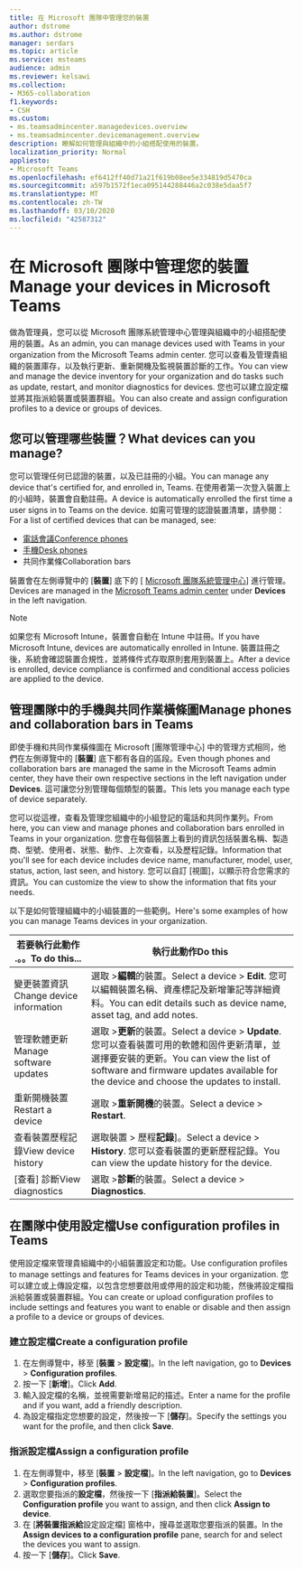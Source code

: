 ```yaml
---
title: 在 Microsoft 團隊中管理您的裝置
author: dstrome
ms.author: dstrome
manager: serdars
ms.topic: article
ms.service: msteams
audience: admin
ms.reviewer: kelsawi
ms.collection:
- M365-collaboration
f1.keywords:
- CSH
ms.custom:
- ms.teamsadmincenter.managedevices.overview
- ms.teamsadmincenter.devicemanagement.overview
description: 瞭解如何管理與組織中的小組搭配使用的裝置。
localization_priority: Normal
appliesto:
- Microsoft Teams
ms.openlocfilehash: ef6412ff40d71a21f619b08ee5e334819d5470ca
ms.sourcegitcommit: a597b1572f1eca095144288446a2c038e5daa5f7
ms.translationtype: MT
ms.contentlocale: zh-TW
ms.lasthandoff: 03/10/2020
ms.locfileid: "42587312"
---
```

# <a name="manage-your-devices-in-microsoft-teams"></a><span data-ttu-id="08140-103">在 Microsoft 團隊中管理您的裝置</span><span class="sxs-lookup"><span data-stu-id="08140-103">Manage your devices in Microsoft Teams</span></span>

<span data-ttu-id="08140-104">做為管理員，您可以從 Microsoft 團隊系統管理中心管理與組織中的小組搭配使用的裝置。</span><span class="sxs-lookup"><span data-stu-id="08140-104">As an admin, you can manage devices used with Teams in your organization from the Microsoft Teams admin center.</span></span> <span data-ttu-id="08140-105">您可以查看及管理貴組織的裝置庫存，以及執行更新、重新開機及監視裝置診斷的工作。</span><span class="sxs-lookup"><span data-stu-id="08140-105">You can view and manage the device inventory for your organization and do tasks such as update, restart, and monitor diagnostics for devices.</span></span> <span data-ttu-id="08140-106">您也可以建立設定檔並將其指派給裝置或裝置群組。</span><span class="sxs-lookup"><span data-stu-id="08140-106">You can also create and assign configuration profiles to a device or groups of devices.</span></span> 

## <a name="what-devices-can-you-manage"></a><span data-ttu-id="08140-107">您可以管理哪些裝置？</span><span class="sxs-lookup"><span data-stu-id="08140-107">What devices can you manage?</span></span>
<span data-ttu-id="08140-108">您可以管理任何已認證的裝置，以及已註冊的小組。</span><span class="sxs-lookup"><span data-stu-id="08140-108">You can manage any device that's certified for, and enrolled in, Teams.</span></span> <span data-ttu-id="08140-109">在使用者第一次登入裝置上的小組時，裝置會自動註冊。</span><span class="sxs-lookup"><span data-stu-id="08140-109">A device is automatically enrolled the first time a user signs in to Teams on the device.</span></span> <span data-ttu-id="08140-110">如需可管理的認證裝置清單，請參閱：</span><span class="sxs-lookup"><span data-stu-id="08140-110">For a list of certified devices that can be managed, see:</span></span>

- [<span data-ttu-id="08140-111">電話會議</span><span class="sxs-lookup"><span data-stu-id="08140-111">Conference phones</span></span>](https://products.office.com/microsoft-teams/across-devices/devices/category?devicetype=16)
- [<span data-ttu-id="08140-112">手機</span><span class="sxs-lookup"><span data-stu-id="08140-112">Desk phones</span></span>](https://products.office.com/microsoft-teams/across-devices/devices/category?devicetype=34)
- <span data-ttu-id="08140-113">共同作業條</span><span class="sxs-lookup"><span data-stu-id="08140-113">Collaboration bars</span></span>

<span data-ttu-id="08140-114">裝置會在左側導覽中的 [**裝置**] 底下的 [ [Microsoft 團隊系統管理中心](https://admin.teams.microsoft.com)] 進行管理。</span><span class="sxs-lookup"><span data-stu-id="08140-114">Devices are managed in the [Microsoft Teams admin center](https://admin.teams.microsoft.com) under **Devices** in the left navigation.</span></span>

> [!NOTE]
> <span data-ttu-id="08140-115">如果您有 Microsoft Intune，裝置會自動在 Intune 中註冊。</span><span class="sxs-lookup"><span data-stu-id="08140-115">If you have Microsoft Intune, devices are automatically enrolled in Intune.</span></span> <span data-ttu-id="08140-116">裝置註冊之後，系統會確認裝置合規性，並將條件式存取原則套用到裝置上。</span><span class="sxs-lookup"><span data-stu-id="08140-116">After a device is enrolled, device compliance is confirmed and conditional access policies are applied to the device.</span></span>

## <a name="manage-phones-and-collaboration-bars-in-teams"></a><span data-ttu-id="08140-117">管理團隊中的手機與共同作業橫條圖</span><span class="sxs-lookup"><span data-stu-id="08140-117">Manage phones and collaboration bars in Teams</span></span>

<span data-ttu-id="08140-118">即使手機和共同作業橫條圖在 Microsoft [團隊管理中心] 中的管理方式相同，他們在左側導覽中的 [**裝置**] 底下都有各自的區段。</span><span class="sxs-lookup"><span data-stu-id="08140-118">Even though phones and collaboration bars are managed the same in the Microsoft Teams admin center, they have their own respective sections in the left navigation under **Devices**.</span></span> <span data-ttu-id="08140-119">這可讓您分別管理每個類型的裝置。</span><span class="sxs-lookup"><span data-stu-id="08140-119">This lets you manage each type of device separately.</span></span>

<span data-ttu-id="08140-120">您可以從這裡，查看及管理您組織中的小組登記的電話和共同作業列。</span><span class="sxs-lookup"><span data-stu-id="08140-120">From here, you can view and manage phones and collaboration bars enrolled in Teams in your organization.</span></span> <span data-ttu-id="08140-121">您會在每個裝置上看到的資訊包括裝置名稱、製造商、型號、使用者、狀態、動作、上次查看，以及歷程記錄。</span><span class="sxs-lookup"><span data-stu-id="08140-121">Information that you'll see for each device includes device name, manufacturer, model, user, status, action, last seen, and history.</span></span> <span data-ttu-id="08140-122">您可以自訂 [視圖]，以顯示符合您需求的資訊。</span><span class="sxs-lookup"><span data-stu-id="08140-122">You can customize the view to show the information that fits your needs.</span></span>

<span data-ttu-id="08140-123">以下是如何管理組織中的小組裝置的一些範例。</span><span class="sxs-lookup"><span data-stu-id="08140-123">Here's some examples of how you can manage Teams devices in your organization.</span></span>  
    
|<span data-ttu-id="08140-124">若要執行此動作 .。。</span><span class="sxs-lookup"><span data-stu-id="08140-124">To do this...</span></span>  |<span data-ttu-id="08140-125">執行此動作</span><span class="sxs-lookup"><span data-stu-id="08140-125">Do this</span></span> |
|---------|---------|
|<span data-ttu-id="08140-126">變更裝置資訊</span><span class="sxs-lookup"><span data-stu-id="08140-126">Change device information</span></span>   | <span data-ttu-id="08140-127">選取 >**編輯**的裝置。</span><span class="sxs-lookup"><span data-stu-id="08140-127">Select a device > **Edit**.</span></span> <span data-ttu-id="08140-128">您可以編輯裝置名稱、資產標記及新增筆記等詳細資料。</span><span class="sxs-lookup"><span data-stu-id="08140-128">You can edit details such as device name, asset tag, and add notes.</span></span>     |
|<span data-ttu-id="08140-129">管理軟體更新</span><span class="sxs-lookup"><span data-stu-id="08140-129">Manage software updates</span></span>   |<span data-ttu-id="08140-130">選取 >**更新**的裝置。</span><span class="sxs-lookup"><span data-stu-id="08140-130">Select a device > **Update**.</span></span> <span data-ttu-id="08140-131">您可以查看裝置可用的軟體和固件更新清單，並選擇要安裝的更新。</span><span class="sxs-lookup"><span data-stu-id="08140-131">You can view the list of software and firmware updates available for the device and choose the updates to install.</span></span>    |
|<span data-ttu-id="08140-132">重新開機裝置</span><span class="sxs-lookup"><span data-stu-id="08140-132">Restart a device</span></span>   |<span data-ttu-id="08140-133">選取 >**重新開機**的裝置。</span><span class="sxs-lookup"><span data-stu-id="08140-133">Select a device > **Restart**.</span></span>          |
|<span data-ttu-id="08140-134">查看裝置歷程記錄</span><span class="sxs-lookup"><span data-stu-id="08140-134">View device history</span></span>  | <span data-ttu-id="08140-135">選取裝置 > 歷程**記錄**]。</span><span class="sxs-lookup"><span data-stu-id="08140-135">Select a device > **History**.</span></span> <span data-ttu-id="08140-136">您可以查看裝置的更新歷程記錄。</span><span class="sxs-lookup"><span data-stu-id="08140-136">You can view the update history for the device.</span></span>     |
|<span data-ttu-id="08140-137">[查看] 診斷</span><span class="sxs-lookup"><span data-stu-id="08140-137">View diagnostics</span></span>  | <span data-ttu-id="08140-138">選取 >**診斷**的裝置。</span><span class="sxs-lookup"><span data-stu-id="08140-138">Select a device > **Diagnostics**.</span></span>        |

## <a name="use-configuration-profiles-in-teams"></a><span data-ttu-id="08140-139">在團隊中使用設定檔</span><span class="sxs-lookup"><span data-stu-id="08140-139">Use configuration profiles in Teams</span></span>

<span data-ttu-id="08140-140">使用設定檔來管理貴組織中的小組裝置設定和功能。</span><span class="sxs-lookup"><span data-stu-id="08140-140">Use configuration profiles to manage settings and features for Teams devices in your organization.</span></span> <span data-ttu-id="08140-141">您可以建立或上傳設定檔，以包含您想要啟用或停用的設定和功能，然後將設定檔指派給裝置或裝置群組。</span><span class="sxs-lookup"><span data-stu-id="08140-141">You can create or upload configuration profiles to include settings and features you want to enable or disable and then assign a profile to a device or groups of devices.</span></span> 

### <a name="create-a-configuration-profile"></a><span data-ttu-id="08140-142">建立設定檔</span><span class="sxs-lookup"><span data-stu-id="08140-142">Create a configuration profile</span></span>

1. <span data-ttu-id="08140-143">在左側導覽中，移至 [**裝置** > **設定檔**]。</span><span class="sxs-lookup"><span data-stu-id="08140-143">In the left navigation, go to **Devices** > **Configuration profiles**.</span></span>
2. <span data-ttu-id="08140-144">按一下 [**新增**]。</span><span class="sxs-lookup"><span data-stu-id="08140-144">Click **Add**.</span></span>
3. <span data-ttu-id="08140-145">輸入設定檔的名稱，並視需要新增易記的描述。</span><span class="sxs-lookup"><span data-stu-id="08140-145">Enter a name for the profile and if you want, add a friendly description.</span></span>
4. <span data-ttu-id="08140-146">為設定檔指定您想要的設定，然後按一下 [**儲存**]。</span><span class="sxs-lookup"><span data-stu-id="08140-146">Specify the settings you want for the profile, and then click **Save**.</span></span>

### <a name="assign-a-configuration-profile"></a><span data-ttu-id="08140-147">指派設定檔</span><span class="sxs-lookup"><span data-stu-id="08140-147">Assign a configuration profile</span></span>

1. <span data-ttu-id="08140-148">在左側導覽中，移至 [**裝置** > **設定檔**]。</span><span class="sxs-lookup"><span data-stu-id="08140-148">In the left navigation, go to **Devices** > **Configuration profiles**.</span></span>
2. <span data-ttu-id="08140-149">選取您要指派的**設定檔**，然後按一下 [**指派給裝置**]。</span><span class="sxs-lookup"><span data-stu-id="08140-149">Select the **Configuration profile** you want to assign, and then click **Assign to device**.</span></span>  
3. <span data-ttu-id="08140-150">在 [**將裝置指派給**設定設定檔] 窗格中，搜尋並選取您要指派的裝置。</span><span class="sxs-lookup"><span data-stu-id="08140-150">In the **Assign devices to a configuration profile** pane, search for and select the devices you want to assign.</span></span>
4. <span data-ttu-id="08140-151">按一下 [**儲存**]。</span><span class="sxs-lookup"><span data-stu-id="08140-151">Click **Save**.</span></span>
